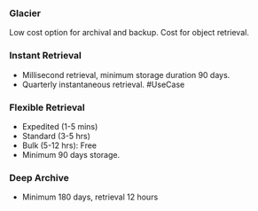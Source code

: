 ### Glacier 
Low cost option for archival and backup. Cost for object retrieval.
### Instant Retrieval
- Millisecond retrieval, minimum storage duration 90 days.
- Quarterly instantaneous retrieval. #UseCase 
### Flexible Retrieval
- Expedited (1-5 mins)
- Standard (3-5 hrs)
- Bulk (5-12 hrs): Free
- Minimum 90 days storage.
### Deep Archive
- Minimum 180 days, retrieval 12 hours